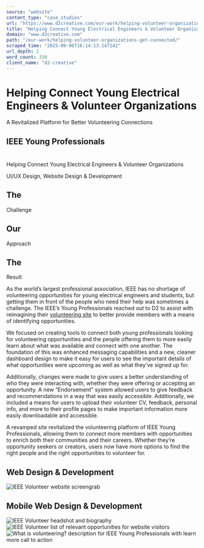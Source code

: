 ```yaml
---
source: "website"
content_type: "case_studies"
url: "https://www.d2creative.com/our-work/helping-volunteer-organizations-get-connected/"
title: "Helping Connect Young Electrical Engineers & Volunteer Organiz­ations"
domain: "www.d2creative.com"
path: "/our-work/helping-volunteer-organizations-get-connected/"
scraped_time: "2025-09-06T16:14:13.147142"
url_depth: 2
word_count: 330
client_name: "d2-creative"
---
```


# Helping Connect Young Electrical Engineers & Volunteer Organiz­ations

A Revitalized Platform for Better Volunteering Connections

## IEEE Young Professionals

#

Helping Connect Young Electrical Engineers & Volunteer Organiz­ations

UI/UX Design, Website Design & Development

## The
Challenge

## Our
Approach

## The
Result

As the world’s largest professional association, IEEE has no shortage of volunteering opportunities for young electrical engineers and students, but getting them in front of the people who need their help was sometimes a challenge. The IEEE’s Young Professionals reached out to D2 to assist with reimagining their [volunteering site](https://volunteer.ieee.org/) to better provide members with a means of identifying opportunities.

We focused on creating tools to connect both young professionals looking for volunteering opportunities and the people offering them to more easily learn about what was available and connect with one another. The foundation of this was enhanced messaging capabilities and a new, cleaner dashboard design to make it easy for users to see the important details of what opportunities were upcoming as well as what they’ve signed up for.

Additionally, changes were made to give users a better understanding of who they were interacting with, whether they were offering or accepting an opportunity. A new “Endorsement” system allowed users to give feedback and recommendations in a way that was easily accessible. Additionally, we included a means for users to upload their volunteer CV, feedback, personal info, and more to their profile pages to make important information more easily downloadable and accessible.

A revamped site revitalized the volunteering platform of IEEE Young Professionals, allowing them to connect more members with opportunities to enrich both their communities and their careers. Whether they’re opportunity seekers or creators, users now have more options to find the right people and the right opportunities to volunteer for.

## Web Design & Development

![IEEE Volunteer website screengrab](https://www.d2creative.com/wp-content/uploads/2022/07/ieee-yp-ieee-mobile-website@2x.png)

## Mobile Web Design & Development

![IEEE Volunteer headshot and biography](https://www.d2creative.com/wp-content/uploads/2022/07/ieee-yp-website-mobile-2@2x.png) ![IEEE Volunteer list of relevant opportunities for website visitors](https://www.d2creative.com/wp-content/uploads/2022/07/ieee-yp-website-mobile-3@2x.png) ![What is volunteering? description for IEEE Young Professionals with learn more call to action](https://www.d2creative.com/wp-content/uploads/2022/07/ieee-yp-website-mobile-1@2x.png)